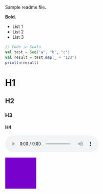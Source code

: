 Sample readme file.

**Bold.**

- List 1
- List 2
- List 3

```scala
// Code in Scala
val test = Seq("a", "b", "c")
val result = test.map(_ + "123")
println(result)
```

# H1

## H2

### H3

#### H4

![alt text](image1.mp3)

![alt text 2](image2.png)
